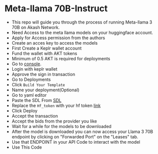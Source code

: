 # Meta-llama 70B-Instruct
- This repo will guide you through the process of running Meta-llama 3 70B on Akash Network.
- Need Access to the meta llama models on your huggingface account.
- Apply for Access permission from the authors
- Create an acces key to access the models
- First Create a Keplr wallet account
- Fund the wallet with AKT tokens
- Minimum of 0.5 AKT is required for deployments
- Go to [console](https://console.akash.network/).
- Login with keplr wallet
- Approve the sign in transaction
- Go to Deployments
- Click `Build Your Template`
- Name your deployment(Optional)
- Go to yaml editor
- Paste the SDL From [SDL](https://github.com/vanman1/Meta-llama-3-70B-Instruct/blob/main/deploy.yaml)
- Replace the `Hf_token` with your hf token [link](https://huggingface.co/settings/tokens)
- Click Deploy
- Accept the transaction
- Accept the bids from the provider you like
- Wait for a while for the models to be downloaded
- After the model is downloaded you can now access your Llama 3 70B endpoint  by clicking on "Forwarded Port" on the "Leases" tab.
- Use that ENDPOINT in your API Code to interact with the model
- Use This Code
